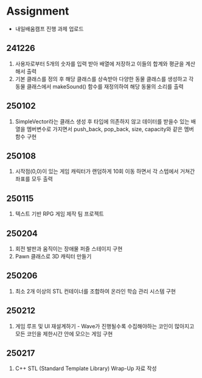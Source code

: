 # Assignment

- 내일배움캠프 진행 과제 업로드

## 241226
1. 사용자로부터 5개의 숫자를 입력 받아 배열에 저장하고 이들의 합계와 평균을 계산해서 출력
2. 기본 클래스를 정의 후 해당 클래스를 상속받아 다양한 동물 클래스를 생성하고 각 동물 클래스에서 makeSound() 함수를 재정의하여 해당 동물의 소리를 출력

## 250102
1. SimpleVector라는 클래스 생성 후 타입에 의존하지 않고 데이터를 받을수 있는 배열을 멤버변수로 가지면서 push_back, pop_back, size, capacity와 같은 멤버함수 구현

## 250108
1. 시작점(0,0)이 있는 게임 캐릭터가 랜덤하게 10회 이동 하면서 각 스텝에서 거쳐간 좌표를 모두 출력

## 250115
1. 텍스트 기반 RPG 게임 제작 팀 프로젝트

## 250204
1. 회전 발판과 움직이는 장애물 퍼즐 스테이지 구현
2. Pawn 클래스로 3D 캐릭터 만들기

## 250206
1. 최소 2개 이상의 STL 컨테이너를 조합하여 온라인 학습 관리 시스템 구현

## 250212
1. 게임 루프 및 UI 재설계하기 - Wave가 진행될수록 수집해야하는 코인이 많아지고 모든 코인을 제한시간 안에 모으는 게임 구현

## 250217
1. C++ STL (Standard Template Library) Wrap-Up 자료 작성
